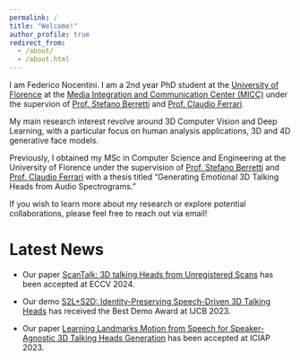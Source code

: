 ```yaml
---
permalink: /
title: "Welcome!"
author_profile: true
redirect_from: 
  - /about/
  - /about.html
---
```


I am Federico Nocentini. I am a 2nd year PhD student at the [University of Florence](https://www.unifi.it/changelang-eng.html) at the [Media Integration and Communication Center (MICC)](https://www.micc.unifi.it/) under the supervion of [Prof. Stefano Berretti](https://www.micc.unifi.it/berretti/) and [Prof. Claudio Ferrari](https://clferrari.github.io/).

My main research interest revolve around 3D Computer Vision and Deep Learning, with a particular focus on human analysis applications, 3D and 4D generative face models.

Previously, I obtained my MSc in Computer Science and Engineering  at the University of Florence under the supervision of [Prof. Stefano Berretti](https://www.micc.unifi.it/berretti/) and [Prof. Claudio Ferrari](https://clferrari.github.io/) with a thesis titled “Generating Emotional 3D Talking Heads from Audio Spectrograms.”

If you wish to learn more about my research or explore potential collaborations, please feel free to reach out via email!

Latest News
======

- Our paper [ScanTalk: 3D talking Heads from Unregistered Scans](https://tbesnier.github.io/projects/scantalk/) has been accepted at ECCV 2024.

- Our demo [S2L+S2D: Identity-Preserving Speech-Driven 3D Talking Heads](https://github.com/FedeNoce/s2l-s2d) has received the Best Demo Award at IJCB 2023.

- Our paper [Learning Landmarks Motion from Speech for Speaker-Agnostic 3D Talking Heads Generation](https://github.com/FedeNoce/s2l-s2d) has been accepted at ICIAP 2023.


